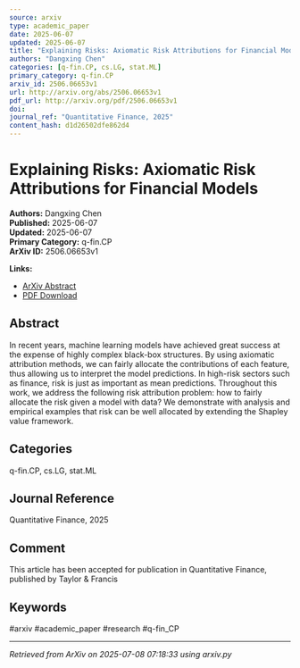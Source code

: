 ```yaml
---
source: arxiv
type: academic_paper
date: 2025-06-07
updated: 2025-06-07
title: "Explaining Risks: Axiomatic Risk Attributions for Financial Models"
authors: "Dangxing Chen"
categories: [q-fin.CP, cs.LG, stat.ML]
primary_category: q-fin.CP
arxiv_id: 2506.06653v1
url: http://arxiv.org/abs/2506.06653v1
pdf_url: http://arxiv.org/pdf/2506.06653v1
doi: 
journal_ref: "Quantitative Finance, 2025"
content_hash: d1d26502dfe862d4
---
```


# Explaining Risks: Axiomatic Risk Attributions for Financial Models

**Authors:** Dangxing Chen  
**Published:** 2025-06-07  
**Updated:** 2025-06-07  
**Primary Category:** q-fin.CP  
**ArXiv ID:** 2506.06653v1  

**Links:**
- [ArXiv Abstract](http://arxiv.org/abs/2506.06653v1)
- [PDF Download](http://arxiv.org/pdf/2506.06653v1)


## Abstract

In recent years, machine learning models have achieved great success at the
expense of highly complex black-box structures. By using axiomatic attribution
methods, we can fairly allocate the contributions of each feature, thus
allowing us to interpret the model predictions. In high-risk sectors such as
finance, risk is just as important as mean predictions. Throughout this work,
we address the following risk attribution problem: how to fairly allocate the
risk given a model with data? We demonstrate with analysis and empirical
examples that risk can be well allocated by extending the Shapley value
framework.

## Categories

q-fin.CP, cs.LG, stat.ML

## Journal Reference

Quantitative Finance, 2025


## Comment

This article has been accepted for publication in Quantitative
  Finance, published by Taylor & Francis


## Keywords

#arxiv #academic_paper #research #q-fin_CP

---
*Retrieved from ArXiv on 2025-07-08 07:18:33 using arxiv.py*
